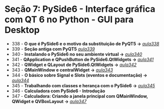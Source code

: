 # Seção 7: PySide6 - Interface gráfica com QT 6 no Python - GUI para Desktop

- 338 - **O que é PySide6 e o motivo da substituição de PyQT5 ->** *[aula338](aula338.md)*
- 339 - **Seção antiga com PyQT5** *[aula339](./aulaPyQT/)*
- 340 - **Instalando o PySide6 no seu ambiente virtual ->** *[aula340](aula340.py)*
- 341 - **QApplication e QPushButton de PySide6.QtWidgets ->** *[aula341](aula341.py)*
- 342 - **QWidget e QLayout de PySide6.QtWidgets ->** *[aula342](aula342.py)*
- 343 - **QMainWindow e centralWidget ->** *[aula343](aula343.py)*
- 344 - **O básico sobre Signal e Slots (eventos e documentação) ->** *[aula344](aula344.py)*
- 345 - **Trabalhando com classes e herança com o PySide6 ->** *[aula345](aula345.py)*
- 346 - **Calculadora com PySide6 - Introdução**
- 347 - **Calculadora: Criando a janela principal com QMainWindow, QWidget e QVBoxLayout ->** *[aula347](./aula_calculadora/)*
